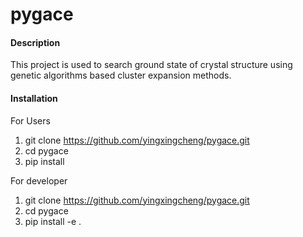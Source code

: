 # pygace

#### Description
This project is used to search ground state of crystal structure using genetic algorithms based 
cluster expansion methods.

#### Installation

For Users
1. git clone https://github.com/yingxingcheng/pygace.git 
2. cd pygace
3. pip install 
   
For developer
1. git clone https://github.com/yingxingcheng/pygace.git 
2. cd pygace 
3. pip install -e .